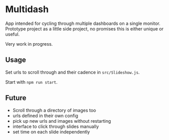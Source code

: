 # Multidash

App intended for cycling through multiple dashboards on a single monitor. Prototype project as a little side project, no promises this is either unique or useful.

Very work in progress.

## Usage

Set urls to scroll through and their cadence in `src/Slideshow.js`.

Start with `npm run start`.

## Future

- Scroll through a directory of images too
- urls defined in their own config
- pick up new urls and images without restarting
- interface to click through slides manually
- set time on each slide independently

